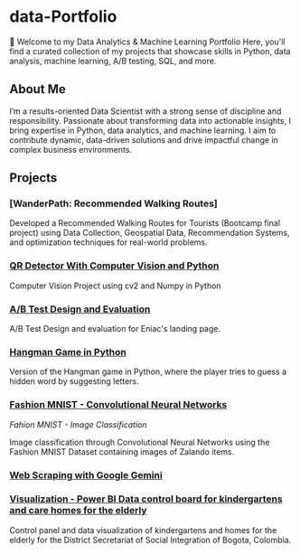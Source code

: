 # data-Portfolio

👋 Welcome to my Data Analytics & Machine Learning Portfolio
Here, you'll find a curated collection of my projects that showcase skills in Python, data analysis, machine learning, A/B testing, SQL, and more.

## About Me

I’m a results-oriented Data Scientist with a strong sense of discipline and responsibility. Passionate about transforming data into actionable insights, I bring expertise in Python, data analytics, and machine learning. I aim to contribute dynamic, data-driven solutions and drive impactful change in complex business environments.

## Projects 

### [WanderPath: Recommended Walking Routes]

Developed a Recommended Walking Routes for Tourists (Bootcamp final project) using Data Collection, Geospatial Data, Recommendation Systems, and optimization techniques for real-world problems.

### [QR Detector With Computer Vision and Python ](https://github.com/catalina-lozano/QR-detector)

Computer Vision Project using cv2 and Numpy in Python

### [A/B Test Design and Evaluation](https://github.com/catalina-lozano/AB-testing)
A/B Test Design and evaluation for Eniac's landing page.

### [Hangman Game in Python](https://github.com/catalina-lozano/Hangman-game?tab=readme-ov-file#hangman-game)

Version of the Hangman game in Python, where the player tries to guess a hidden word by suggesting letters.

### [Fashion MNIST - Convolutional Neural Networks](https://github.com/catalina-lozano/Fashion-CNN)

_Fahion MNIST - Image Classification_

Image classification through Convolutional Neural Networks using the Fashion MNIST Dataset containing images of Zalando items.

### [Web Scraping with Google Gemini](https://github.com/catalina-lozano/Webscraping-Gemini)

### [Visualization - Power BI Data control board for kindergartens and care homes for the elderly](https://bit.ly/3LMPZDQ)

Control panel and data visualization of kindergartens and homes for the elderly for the District Secretariat of Social Integration of Bogota, Colombia.
